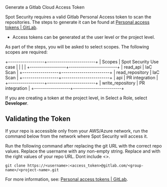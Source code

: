 Generate a Gitlab Cloud Access Token

Spot Security requires a valid Gitlab Personal Access token to scan the repositories. The steps to generate it can be found at [Personal access tokens | GitLab](https://docs.gitlab.com/ee/user/profile/personal_access_tokens.html).  

* Access tokens can be generated at the user level or the project level. 

As part of the steps, you will be asked to select scopes. The following scopes are required:

+------------------+------------------------+
| Scopes           | Spot Security Use case |
|                  |                        |
+------------------+------------------------+
| read_api         | IaC Scan               |
+------------------+------------------------+
| read_repository  | IaC Scan               |
+------------------+------------------------+
| api              | PR integration         |
+------------------+------------------------+
| write_repository | PR integration         |
+------------------+------------------------+

If you are creating a token at the project level, in Select a Role, select **Developer**.

## Validating the Token

If your repo is accessible only from your AWS/Azure network, run the command below from the network where Spot Security will access it.

Run the following command after replacing the git URL with the correct repo values. Replace the username with any non-empty string. Replace <group-name> and <project-name> with the right values of your repo URL. Dont include <>.

```
git clone https://<username>:<access_token>@gitlab.com/<group-name>/<project-name>.git
```

For more information, see: [Personal access tokens | GitLab](https://docs.gitlab.com/ee/user/profile/personal_access_tokens.html).
